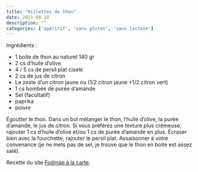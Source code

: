 ```yaml
---
title: "Rillettes de thon"
date: 2021-08-18
description: ""
categories: ['apéritif', 'sans gluten', 'sans lactose']
---
```


Ingrédients :
- 1 boite de thon au naturel 140 gr
- 2 cs d’huile d’olive
- 4 / 5 cs de persil plat ciselé
- 2 cs de jus de citron
- Le zeste d’un citron jaune ou (1/2 citron jaune +1/2 citron vert)
- 1 cs bombée de purée d’amande
- Sel (facultatif)
- paprika
- poivre


Égoutter le thon. Dans un bol mélanger le thon, l’huile d’olive, la purée d’amande, le jus de citron. Si vous préférez une texture plus crémeuse, rajouter 1 cs d’huile d’olive et/ou 1 cs de purée d’amande en plus. Écraser bien avec la fourchette, rajouter le persil plat. Assaisonner à votre convenance (je ne mets pas de sel, je trouve que le thon en boite est assez salé).

Recette du site [Fodmap à la carte](https://fodmapalacarte.wordpress.com/2019/09/05/rillettes-de-thon-sans-gluten-sans-lactose-pauvre-en-fodmaps/).
